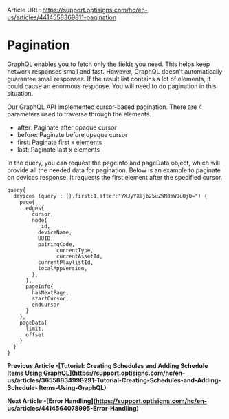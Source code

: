 Article URL: https://support.optisigns.com/hc/en-us/articles/4414558369811-pagination

# Pagination

GraphQL enables you to fetch only the fields you need. This helps keep network
responses small and fast. However, GraphQL doesn't automatically guarantee
small responses. If the result list contains a lot of elements, it could cause
an enormous response. You will need to do pagination in this situation.

Our GraphQL API implemented cursor-based pagination. There are 4 parameters
used to traverse through the elements.

  * after: Paginate after opaque cursor
  * before: Paginate before opaque cursor
  * first: Paginate first x elements
  * last: Paginate last x elements 

In the query, you can request the pageInfo and pageData object, which will
provide all the needed data for pagination. Below is an example to paginate on
devices response. It requests the first element after the specified cursor.

    
    
    query{  
      devices (query : {},first:1,after:"YXJyYXljb25uZWN0aW9uOjQ=") {  
        page{  
          edges{  
            cursor,  
            node{  
              _id,  
              deviceName,  
              UUID,  
              pairingCode,  
        			currentType,  
        			currentAssetId,  
              currentPlaylistId,  
              localAppVersion,  
            },  
          },  
          pageInfo{  
            hasNextPage,  
            startCursor,  
            endCursor  
          }  
        },  
        pageData{  
          limit,  
          offset  
        }  
      }  
    }

**Previous Article -[Tutorial: Creating Schedules and Adding Schedule Items
Using GraphQL](https://support.optisigns.com/hc/en-
us/articles/36558834998291-Tutorial-Creating-Schedules-and-Adding-Schedule-
Items-Using-GraphQL)**

**Next Article -[Error Handling](https://support.optisigns.com/hc/en-
us/articles/4414564078995-Error-Handling)**

